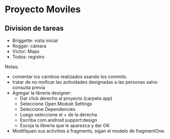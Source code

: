 # Proyecto Moviles
## Division de tareas
 + Briggette: vista inicial
 + Rogger: cámara
 + Victor: Maps
 + Todos: registro 
 
 Notas:
 + comentar los cambios realizados usando los commits.
 + tratar de no moficar las actividades designadas a las personas salvo consulta previa
 + Agregar la libreria designer:
   * Dar click derecho al proyecto (carpeta app)
   * Seleccione Open Module Settings
   * Seleccione Dependencies
   * Luego seleccione el + de la derecha
   * Escriba com.android.support:design
   * Escoja la libreria que le aparezca y dar OK
  + Modifiquen sus activities a fragments, sigan el modelo de fragmentOne.
